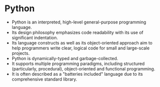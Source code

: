 # Python 
- Python is an interpreted, high-level general-purpose programming language. 
- Its design philosophy emphasizes code readability with its use of significant indentation. 
- Its language constructs as well as its object-oriented approach aim to help programmers write clear, logical code for small and large-scale projects.
- Python is dynamically-typed and garbage-collected.
- It supports multiple programming paradigms, including structured (particularly, procedural), object-oriented and functional programming. 
- It is often described as a "batteries included" language due to its comprehensive standard library.
